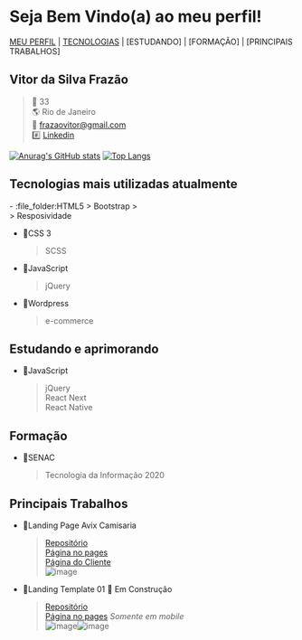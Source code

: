 # Seja Bem Vindo(a) ao meu perfil!

[MEU PERFIL](#nome)  |  [TECNOLOGIAS](#tecUtilizadas) |  [ESTUDANDO]  |  [FORMAÇÃO]  | [PRINCIPAIS TRABALHOS]


 <h2 id="nome"> Vitor da Silva Frazão</h2>

> :older_man: 33
> <br>
> :earth_americas: Rio de Janeiro
> <br>
> 	:e-mail: frazaovitor@gmail.com
> <br>
> :hash: [Linkedin](https://www.linkedin.com/in/vitor-frazão)


[![Anurag's GitHub stats](https://github-readme-stats.vercel.app/api?username=frazaovitor)](https://github.com/anuraghazra/github-readme-stats) [![Top Langs](https://github-readme-stats.vercel.app/api/top-langs/?username=frazaovitor&layout=compact)](https://github.com/anuraghazra/github-readme-stats)

 <h2 id="tecUtilizadas">Tecnologias mais utilizadas atualmente</h2>
 - :file_folder:HTML5
    > Bootstrap
    > <br>
    > Resposividade

 - :file_folder:CSS 3 
    > SCSS

 - :file_folder:JavaScript 
    > jQuery 

 - :file_folder:Wordpress
    > e-commerce


## Estudando e aprimorando
 - :file_folder:JavaScript 
    > jQuery
    > <br>
    > React Next
    > <br>
    > React Native

## Formação
  - :file_folder:SENAC
     >Tecnologia da Informação 2020

## Principais Trabalhos
 - :file_folder:Landing Page Avix Camisaria
    > [Repositório](https://github.com/frazaovitor/Projeto-AVIX)
    > <br>
    > [Página no pages](https://frazaovitor.github.io/Projeto-AVIX/)
    > <br>
    > [Página do Cliente](https://www.avix.tk/)
    > <br>
 ![image](https://user-images.githubusercontent.com/51264703/128527386-c8f37c79-c0d6-4b12-9ba2-5cd5df7b0462.png)

 - :file_folder:Landing Template 01 :construction: Em Construção
    > [Repositório](https://github.com/frazaovitor/template01)
    > <br>
    > [Página no pages](https://frazaovitor.github.io/template01/) *Somente em mobile*
    > <br>
    > ![image](https://user-images.githubusercontent.com/51264703/128525309-d5a91614-fd5c-4473-a4b4-0827829fc8b8.png)![image](https://user-images.githubusercontent.com/51264703/128525410-98e4a9a3-1e5e-403b-b015-d20fac5c96fa.png)
